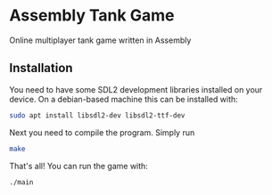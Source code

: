 # Assembly Tank Game

Online multiplayer tank game written in Assembly

## Installation

You need to have some SDL2 development libraries installed on your device.
On a debian-based machine this can be installed with:

```sh
sudo apt install libsdl2-dev libsdl2-ttf-dev
```

Next you need to compile the program.
Simply run

```sh
make
```

That's all!
You can run the game with:

```sh
./main
```